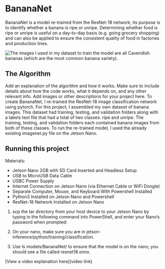 # BananaNet

 BananaNet is a model re-trained from the ResNet-18 network; its purpose is to identify whether a banana is ripe or unripe. Determining whether food is ripe or unripe is useful on a day-to-day basis (e.g. going grocery shopping) and can also be applied to ensure the consistent quality of food in factories and production lines.

![The images I used in my dataset to train the model are all Cavendish bananas (which are the most common banana variety).]([Imgur](https://imgur.com/Sm5NS15))

## The Algorithm

Add an explanation of the algorithm and how it works. Make sure to include details about how the code works, what it depends on, and any other relevant info. Add images or other descriptions for your project here.
To create BananaNet, I re-trained the ResNet-18 image classification network using pytorch. For this project, I assembled my own dataset of banana images. This dataset had training, testing, and validation folders along with a labels text file that had a total of two classes: ripe and unripe. The training, testing, and validation folders each contained banana images from both of these classes. To run the re-trained model, I used the already existing imagenet.py file on the Jetson Nano.

## Running this project

Materials:
- Jetson Nano 2GB with SD Card Inserted and Headless Setup
- USB to MicroUSB Data Cable
- USBC Power Supply
- Internet Connection on Jetson Nano (via Ethernet Cable or WiFi Dongle)
- Separate Computer, Mouse, and Keyboard With Powershell Installed
- Python3 Installed on Jetson Nano and Powershell
- ResNet-18 Network Installed on Jetson Nano

1. scp the tar directory from your host device to your Jetson Nano by typing in the following command into PowerShell, and enter your Nano’s password when prompted:

1. On your nano, make sure you are in jetson-inference/python/training/classification.
2. Use ls models/BananaNet/ to ensure that the model is on the nano; you should see a file called resnet18.onnx.

[View a video explanation here](video link)
